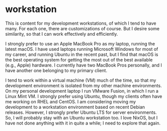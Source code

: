 # workstation

This is content for my development workstations, of which I tend to have many.
For each one, there are customizations of course.
But I desire some similarity, so that I can work effectively and efficiently.

I strongly prefer to use an Apple MacBook Pro as my laptop, running the latest
macOS.
I have used laptops running Microsoft Windows for most of my career, and
running Ubuntu in the recent past, but I find that macOS is the best operating
system for getting the most out of the best available (e.g., Apple) hardware.
I currently have two MacBook Pros personally, and I have another one belonging
to my primary client.

I tend to work within a virtual machine (VM) much of the time, so that my
development environment is isolated from my other machine environments.
On my personal development laptop I run VMware Fusion, in which I run a Linux
Mint VM.
I strongly prefer using Ubuntu, though my clients often have me working on RHEL
and CentOS.
I am considering moving my development to a workstation environment based on
recent Debian releases.
However, I strongly prefer Ubuntu LTS for server environments.
So, I will probably stay with an Ubuntu workstation too.
I love NixOS, but I have not done anything with it in quite a while; I need to
explore that again.

